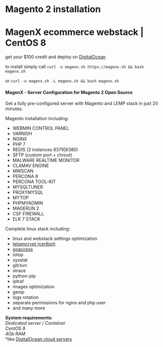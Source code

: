
# Magento 2 installation
# MagenX ecommerce webstack | CentOS 8

get your $100 credit and deploy on [DigitalOcean](https://m.do.co/c/ccc5d115377f)

to install simply call `curl -o magenx.sh https://magenx.sh && bash magenx.sh`

or `curl -o magenx.sh -L magenx.sh && bash magenx.sh`


#### MagenX - Server Configuration for Magento 2 Open Source
Get a fully pre-configured server with Magento and LEMP stack in just 20 minutes.

Magento installation including: <br/>
- WEBMIN CONTROL PANEL
- VARNISH
- NGINX
- PHP 7
- REDIS (2 instances 6379|6380)
- SFTP (custom port + chroot)
- MALWARE REALTIME MONITOR
- CLAMAV ENGINE
- MWSCAN
- PERCONA 8
- PERCONA TOOL-KIT
- MYSQLTUNER
- PROXYMYSQL
- MYTOP
- PHPMYADMIN
- MAGERUN 2
- CSF FIREWALL
- ELK 7 STACK

Complete linux stack including: <br/>
- linux and webstack settings optimization
- [letsencrypt (certbot)](https://certbot.eff.org/)
- [goaccess](http://rt.goaccess.io)
- iotop
- sysstat
- git/svn
- strace
- python-pip
- iptraf
- images optimization
- geoip
- logs rotation
- separate permissions for nginx and php user
- and many more


**System requirements**:<br/>
*Dedicated server / Container*<br/>
*CentOS 8*<br/>
*4Gb RAM*<br/>
*like [DigitalOcean cloud servers](https://m.do.co/c/ccc5d115377f)

